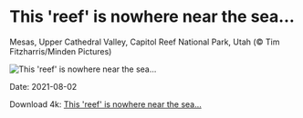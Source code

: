 # This 'reef' is nowhere near the sea…

Mesas, Upper Cathedral Valley, Capitol Reef National Park, Utah (© Tim Fitzharris/Minden Pictures)

![This 'reef' is nowhere near the sea…](https://bing.com/th?id=OHR.UpperCathedral_EN-US7580471789_UHD.jpg&rf=LaDigue_UHD.jpg&pid=hp&w=1024&h=576)

Date: 2021-08-02

Download 4k: [This 'reef' is nowhere near the sea…](https://bing.com/th?id=OHR.UpperCathedral_EN-US7580471789_UHD.jpg&rf=LaDigue_UHD.jpg&pid=hp&w=3840&h=2160)

